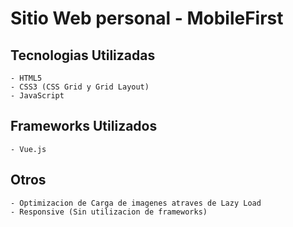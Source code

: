 # Sitio Web personal - MobileFirst

## Tecnologias Utilizadas
	- HTML5
	- CSS3 (CSS Grid y Grid Layout)
	- JavaScript

## Frameworks Utilizados
	- Vue.js
	
## Otros
	- Optimizacion de Carga de imagenes atraves de Lazy Load
	- Responsive (Sin utilizacion de frameworks)




